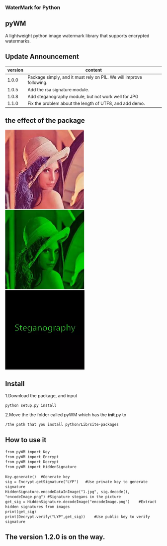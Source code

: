 ### WaterMark for Python

## pyWM

A lightweight python image watermark library that supports encrypted watermarks.

## Update Announcement

version|content
--------|--------
1.0.0|Package simply, and it must rely on PIL. We will improve following.
1.0.5|Add the rsa signature module.
1.0.8|Add steganography module, but not work well for JPG
1.1.0|Fix the problem about the length of UTF8, and add demo.

## the effect of the package
![pic1](https://github.com/lyp22/pyWM/raw/master/image/1.png)
![pic2](https://github.com/lyp22/pyWM/raw/master/image/2.png)
![pic3](https://github.com/lyp22/pyWM/raw/master/image/3.png)

## Install
1.Download the package, and input
```
python setup.py install
```
2.Move the the folder called pyWM which has the __init__.py to
```
/the path that you install python/Lib/site-packages
```

## How to use it
```
from pyWM import Key
from pyWM import Encrypt
from pyWM import Decrypt
from pyWM import HiddenSignature

Key.generate()  #Generate key
sig = Encrypt.getSignature("LYP")   #Use private key to generate signature
HiddenSignature.encodeDataInImage("1.jpg", sig.decode(), "encodeImage.png") #Signature stegans in the picture
get_sig = HiddenSignature.decodeImage("encodeImage.png")    #Extract hidden signatures from images
print(get_sig)
print(Decrypt.verify("LYP",get_sig))    #Use public key to verify signature
```


## The version 1.2.0 is on the way.
